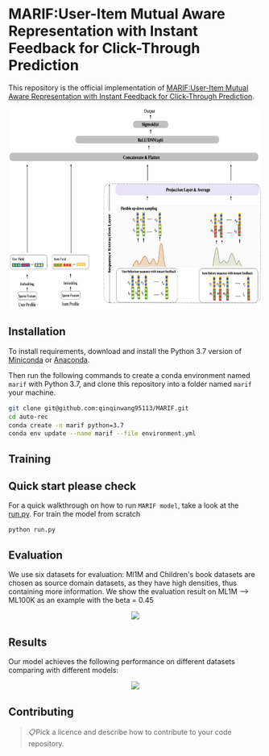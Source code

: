 # MARIF:User-Item Mutual Aware Representation with Instant Feedback for Click-Through Prediction

This repository is the official implementation of [MARIF:User-Item Mutual Aware Representation with Instant Feedback for Click-Through Prediction](). 

<p align="center">
<img src="img/marif.jpg" height=400>
</p>

## Installation

To install requirements, download and install the Python 3.7 version of [Miniconda](https://docs.conda.io/en/latest/miniconda.html) or [Anaconda](https://www.anaconda.com/distribution/#download-section).

Then run the following commands to create a conda environment named `marif` with Python 3.7, and clone this repository into a folder named `marif` your machine.

```bash
git clone git@github.com:qinqinwang95113/MARIF.git
cd auto-rec
conda create -n marif python=3.7
conda env update --name marif --file environment.yml
```

<!-- > 📋Describe how to set up the environment, e.g. pip/conda/docker commands, download datasets, etc... -->

## Training
## Quick start please check 
For a quick walkthrough on how to run `MARIF model`, take a look at the [run.py](run.py).
For train the model from scratch
```bash
python run.py
```
<!-- 
```train
python train.py --input-data <path_to_data> --alpha 10 --beta 20
```

> 📋Describe how to train the models, with example commands on how to train the models in your paper, including the full training procedure and appropriate hyperparameters. -->

## Evaluation

<!-- To evaluate my model on ImageNet, run:

```eval
python eval.py --model-file mymodel.pth --benchmark imagenet
```
 -->

We use six datasets for evaluation: Ml1M and Children's book datasets are chosen as source domain datasets, as they have high densities, thus containing more information.
We show the evaluation result on ML1M --\> ML100K as an example with the beta = 0.45 
<p align="center">
<img src="docs/mldatasets.png" height=400>
</p>


## Results
Our model achieves the following performance on different datasets comparing with different models:

<p align="center">
<img src="docs/results.png" height=277>
</p>

<!-- Our model achieves the following performance on :

### [Image Classification on ImageNet](https://paperswithcode.com/sota/image-classification-on-imagenet)

| Model name         | Top 1 Accuracy  | Top 5 Accuracy |
| ------------------ |---------------- | -------------- |
| My awesome model   |     85%         |      95%       |

> 📋Include a table of results from your paper, and link back to the leaderboard for clarity and context. If your main result is a figure, include that figure and link to the command or notebook to reproduce it. 
 -->

## Contributing

> 📋Pick a licence and describe how to contribute to your code repository. 